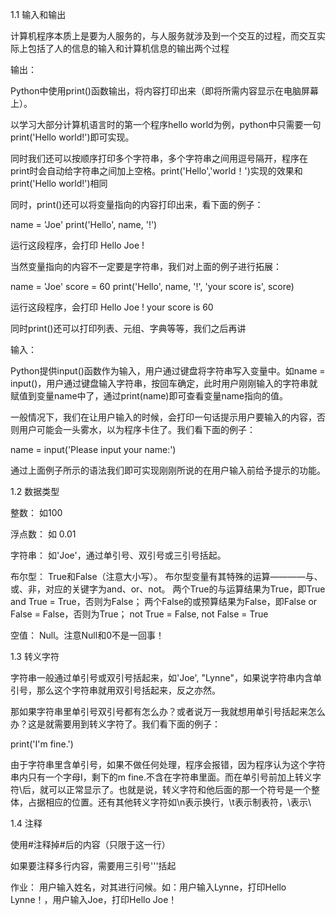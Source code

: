 1.1 输入和输出

计算机程序本质上是要为人服务的，与人服务就涉及到一个交互的过程，而交互实际上包括了人的信息的输入和计算机信息的输出两个过程

输出：

Python中使用print()函数输出，将内容打印出来（即将所需内容显示在电脑屏幕上）。

以学习大部分计算机语言时的第一个程序hello world为例，python中只需要一句print('Hello world!')即可实现。

同时我们还可以按顺序打印多个字符串，多个字符串之间用逗号隔开，程序在print时会自动给字符串之间加上空格。print('Hello','world！')实现的效果和print('Hello world!')相同

同时，print()还可以将变量指向的内容打印出来，看下面的例子：

name = 'Joe'
print('Hello', name, '!')

运行这段程序，会打印 Hello Joe !

当然变量指向的内容不一定要是字符串，我们对上面的例子进行拓展：

name = 'Joe'
score = 60
print('Hello', name, '!', 'your score is', score)

运行这段程序，会打印 Hello Joe ! your score is 60

同时print()还可以打印列表、元组、字典等等，我们之后再讲

输入：

Python提供input()函数作为输入，用户通过键盘将字符串写入变量中。如name = input()，用户通过键盘输入字符串，按回车确定，此时用户刚刚输入的字符串就赋值到变量name中了，通过print(name)即可查看变量name指向的值。

一般情况下，我们在让用户输入的时候，会打印一句话提示用户要输入的内容，否则用户可能会一头雾水，以为程序卡住了。我们看下面的例子：

name = input('Please input your name:')

通过上面例子所示的语法我们即可实现刚刚所说的在用户输入前给予提示的功能。

1.2 数据类型

整数： 如100

浮点数： 如 0.01

字符串： 如'Joe'，通过单引号、双引号或三引号括起。

布尔型： True和False（注意大小写）。 布尔型变量有其特殊的运算————与、或、非，对应的关键字为and、or、not。
两个True的与运算结果为True，即True and True = True，否则为False；
两个False的或预算结果为False，即False or False = False，否则为True；
not True = False, not False = True

空值： Null。注意Null和0不是一回事！

1.3 转义字符

字符串一般通过单引号或双引号括起来，如'Joe', "Lynne"，如果说字符串内含单引号，那么这个字符串就用双引号括起来，反之亦然。

那如果字符串里单引号双引号都有怎么办？或者说万一我就想用单引号括起来怎么办？这是就需要用到转义字符了。我们看下面的例子：

print('I\'m fine.')

由于字符串里含单引号，如果不做任何处理，程序会报错，因为程序认为这个字符串内只有一个字母I，剩下的m fine.不含在字符串里面。而在单引号前加上转义字符\后，就可以正常显示了。也就是说，转义字符和他后面的那一个符号是一个整体，占据相应的位置。还有其他转义字符如\n表示换行，\t表示制表符，\\表示\

1.4 注释

使用#注释掉#后的内容（只限于这一行）

如果要注释多行内容，需要用三引号'''括起

作业：
用户输入姓名，对其进行问候。如：用户输入Lynne，打印Hello Lynne！，用户输入Joe，打印Hello Joe！
